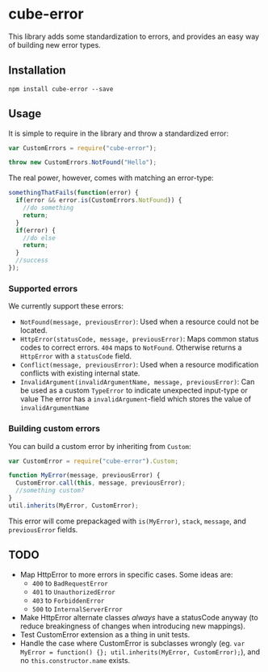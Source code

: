 cube-error
==========

This library adds some standardization to errors, and provides an easy way of building new error types.

Installation
------------

    npm install cube-error --save
    
Usage
-----

It is simple to require in the library and throw a standardized error:

```js
var CustomErrors = require("cube-error");

throw new CustomErrors.NotFound("Hello");
```

The real power, however, comes with matching an error-type:

```js
somethingThatFails(function(error) {
  if(error && error.is(CustomErrors.NotFound)) {
    //do something
    return;
  }
  if(error) {
    //do else
    return;
  }
  //success
});
```

### Supported errors

We currently support these errors:

- `NotFound(message, previousError)`:
  Used when a resource could not be located.
- `HttpError(statusCode, message, previousError)`:
  Maps common status codes to correct errors.
  `404` maps to `NotFound`.
  Otherwise returns a `HttpError` with a `statusCode` field.
- `Conflict(message, previousError)`:
  Used when a resource modification conflicts with existing internal state.
- `InvalidArgument(invalidArgumentName, message, previousError)`:
  Can be used as a custom `TypeError` to indicate unexpected input-type or value
  The error has a `invalidArgument`-field which stores the value of `invalidArgumentName`

### Building custom errors

You can build a custom error by inheriting from `Custom`:

```js
var CustomError = require("cube-error").Custom;

function MyError(message, previousError) {
  CustomError.call(this, message, previousError);
  //something custom?
}
util.inherits(MyError, CustomError);
```

This error will come prepackaged with `is(MyError)`, `stack`, `message`, and `previousError` fields.

TODO
----

- Map HttpError to more errors in specific cases.
  Some ideas are:
  - `400` to `BadRequestError`
  - `401` to `UnauthorizedError`
  - `403` to `ForbiddenError`
  - `500` to `InternalServerError`
- Make HttpError alternate classes *always* have a statusCode anyway (to reduce breakingness of changes when introducing new mappings).
- Test CustomError extension as a thing in unit tests.
- Handle the case where CustomError is subclasses wrongly (eg. `var MyError = function() {}; util.inherits(MyError, CustomError);`), and no `this.constructor.name` exists.
